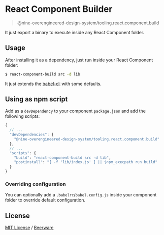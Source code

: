 # React Component Builder

> @nine-overengineered-design-system/tooling.react.component.build

It just export a binary to execute inside any React Component folder.

## Usage

After installing it as a dependency, just run inside your React Component folder:

```sh
$ react-component-build src -d lib
```

It just extends the [babel-cli](https://babeljs.io/docs/en/6.26.3/babel-cli) with some defaults.

## Using as npm script

Add as a `devDependency` to your component `package.json` and add the following scripts:

```js
{
  // ...
  "devDependencies": {
    "@nine-overengineered-design-system/tooling.react.component.build": "^0.0.0"
  },
  // ...
  "scripts": {
    "build": "react-component-build src -d lib",
    "postinstall": "[ -f 'lib/index.js' ] || $npm_execpath run build"
  }
}
```

### Overriding configuration

You can optionally add a `.babelrc`/`babel.config.js` inside your component folder to override default configuration.

## License

[MIT License](./LICENSE) / [Beerware](https://en.wikipedia.org/wiki/Beerware)
